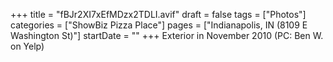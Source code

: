 +++
title = "fBJr2XI7xEfMDzx2TDLI.avif"
draft = false
tags = ["Photos"]
categories = ["ShowBiz Pizza Place"]
pages = ["Indianapolis, IN (8109 E Washington St)"]
startDate = ""
+++
Exterior in November 2010 (PC: Ben W. on Yelp)
